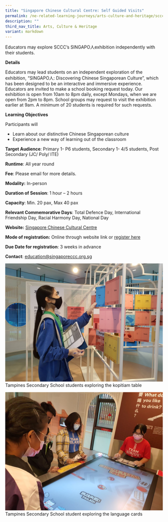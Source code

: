 ```yaml
---
title: "Singapore Chinese Cultural Centre: Self Guided Visits"
permalink: /ne-related-learning-journeys/arts-culture-and-heritage/sccc-self-guided-visits/
description: ""
third_nav_title: Arts, Culture & Heritage
variant: markdown
---
```

Educators may explore SCCC’s SINGAPO人exhibition independently with their students.

**Details**

Educators may lead students on an independent exploration of the exhibition, “SINGAPO人: Discovering Chinese Singaporean Culture”, which has been designed to be an interactive and immersive experience.    Educators are invited to make a school booking request today.   Our exhibition is open from 10am to 8pm daily, except Mondays, when we are open from 2pm to 8pm. School groups may request to visit the exhibition earlier at 9am. A minimum of 20 students is required for such requests.

**Learning Objectives**

Participants will 
* Learn about our distinctive Chinese Singaporean culture  
* Experience a new way of learning out of the classroom

**Target Audience**: Primary 1- P6 students, Secondary 1- 4/5 students, Post Secondary (JC/ Poly/ ITE)	

**Runtime**: All year round	

**Fee**: Please email for more details.	

**Modality:** In-person

**Duration of Session**: 1 hour – 2 hours	

**Capacity**: Min. 20 pax, Max 40 pax	
	
**Relevant Commemorative Days**: Total Defence Day,  International Friendship Day, Racial Harmony Day,  National Day	

**Website:** [Singapore Chinese Cultural Centre](https://singaporeccc.org.sg/group-visits/#for-schools)

**Mode of registration:** Online through website link or [register here](https://www.bookmuseums.nhb.gov.sg/)

**Due Date for registration**: 3 weeks in advance

**Contact**: [education@singaporeccc.org.sg](education@singaporeccc.org.sg)

![](/images/tampines%20secondary%20school%20student%20exploring%20the%20language%20cardse.jpg)
Tampines Secondary School students exploring the kopitiam table

![](/images/tampines%20secondary%20school%20students%20exploring%20the%20kopitiam%20tablee.jpg)
Tampines Secondary School student exploring the language cards